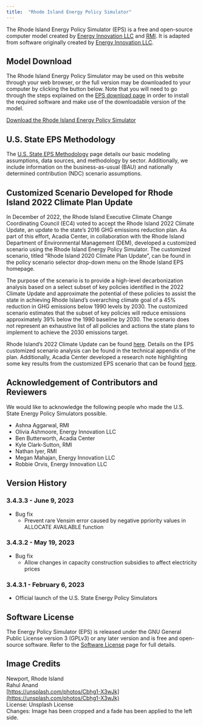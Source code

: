 ```yaml
---
title:  "Rhode Island Energy Policy Simulator"
---
```


The Rhode Island Energy Policy Simulator (EPS) is a free and open-source computer model created by [Energy Innovation LLC](https://energyinnovation.org/) and [RMI](https://rmi.org/).  It is adapted from software originally created by [Energy Innovation LLC](https://energyinnovation.org/).

## Model Download

The Rhode Island Energy Policy Simulator may be used on this website through your web browser, or the full version may be downloaded to your computer by clicking the button below.  Note that you will need to go through the steps explained on the [EPS download page](../download) in order to install the required software and make use of the downloadable version of the model.

<p><a href="https://github.com/EnergyInnovation/eps-rhodeisland/archive/refs/tags/3.4.3.2.zip" class="btn">Download the Rhode Island Energy Policy Simulator</a></p>

## U.S. State EPS Methodology

The [U.S. State EPS Methodology](../us-state-eps-methodology) page details our basic modeling assumptions, data sources, and methodology by sector. Additionally, we include information on the business-as-usual (BAU) and nationally determined contribution (NDC) scenario assumptions.

## Customized Scenario Developed for Rhode Island 2022 Climate Plan Update
In December of 2022, the Rhode Island Executive Climate Change Coordinating Council (EC4) voted to accept the Rhode Island 2022 Climate Update, an update to the state’s 2016 GHG emissions reduction plan. As part of this effort, Acadia Center, in collaboration with the Rhode Island Department of Environmental Management (DEM), developed a customized scenario using the Rhode Island Energy Policy Simulator. The customized scenario, titled “Rhode Island 2020 Climate Plan Update”, can be found in the policy scenario selector drop-down menu on the Rhode Island EPS homepage. 

The purpose of the scenario is to provide a high-level decarbonization analysis based on a select subset of key policies identified in the 2022 Climate Update and approximate the potential of these policies to assist the state in achieving Rhode Island’s overarching climate goal of a 45% reduction in GHG emissions below 1990 levels by 2030. The customized scenario estimates that the subset of key policies will reduce emissions approximately 39% below the 1990 baseline by 2030. The scenario does not represent an exhaustive list of all policies and actions the state plans to implement to achieve the 2030 emissions target. 

Rhode Island’s 2022 Climate Update can be found [here](https://climatechange.ri.gov/sites/g/files/xkgbur481/files/2022-12/draft-2022-update-121422.pdf). Details on the EPS customized scenario analysis can be found in the technical appendix of the plan. Additionally, Acadia Center developed a research note highlighting some key results from the customized EPS scenario that can be found [here](https://acadiacenter.org/rieps/). 

## Acknowledgement of Contributors and Reviewers

We would like to acknowledge the following people who made the U.S. State Energy Policy Simulators possible.

* Ashna Aggarwal, RMI
* Olivia Ashmoore, Energy Innovation LLC
* Ben Butterworth, Acadia Center
* Kyle Clark-Sutton, RMI
* Nathan Iyer, RMI
* Megan Mahajan, Energy Innovation LLC
* Robbie Orvis, Energy Innovation LLC

## Version History

### **3.4.3.3 - June 9, 2023**

* Bug fix
  * Prevent rare Vensim error caused by negative ppriority values in ALLOCATE AVAILABLE function

### **3.4.3.2 - May 19, 2023**

* Bug fix
  * Allow changes in capacity construction subsidies to affect electricity prices

### **3.4.3.1 - February 6, 2023**

* Official launch of the U.S. State Energy Policy Simulators

## Software License

The Energy Policy Simulator (EPS) is released under the GNU General Public License version 3 (GPLv3) or any later version and is free and open-source software.  Refer to the [Software License](../software-license) page for full details.

## Image Credits
Newport, Rhode Island<br/>
Rahul Anand<br/>
[https://unsplash.com/photos/Cbhg1-X3wJk](https://unsplash.com/photos/Cbhg1-X3wJk)<br/>
License: Unsplash License<br/>
Changes: Image has been cropped and a fade has been applied to the left side.<br/>
